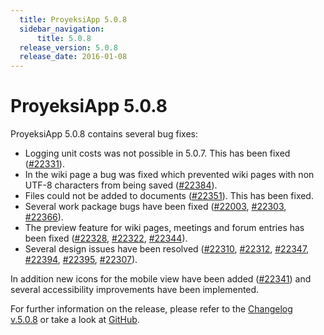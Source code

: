 ```yaml
---
  title: ProyeksiApp 5.0.8
  sidebar_navigation:
      title: 5.0.8
  release_version: 5.0.8
  release_date: 2016-01-08
---
```



# ProyeksiApp 5.0.8

ProyeksiApp 5.0.8 contains several bug fixes:

  - Logging unit costs was not possible in 5.0.7. This has been fixed
    ([\#22331](https://community.openproject.org/work_packages/22331)).
  - In the wiki page a bug was fixed which prevented wiki pages with non
    UTF-8 characters from being saved
    ([\#22384](https://community.openproject.org/work_packages/22384)).
  - Files could not be added to documents
    ([\#22351](https://community.openproject.org/work_packages/22351)).
    This has been fixed.
  - Several work package bugs have been fixed
    ([\#22003](https://community.openproject.org/work_packages/22003),
    [\#22303](https://community.openproject.org/work_packages/22303),
    [\#22366](https://community.openproject.org/work_packages/22366)).
  - The preview feature for wiki pages, meetings and forum entries has
    been fixed
    ([\#22328](https://community.openproject.org/work_packages/22328),
    [\#22322](https://community.openproject.org/work_packages/22322),
    [\#22344](https://community.openproject.org/work_packages/22344)).
  - Several design issues have been resolved
    ([\#22310](https://community.openproject.org/work_packages/22310),
    [\#22312](https://community.openproject.org/work_packages/22312),
    [\#22347](https://community.openproject.org/work_packages/22347),
    [\#22394](https://community.openproject.org/work_packages/22394),
    [\#22395](https://community.openproject.org/work_packages/22395),
    [\#22307](https://community.openproject.org/work_packages/22307)).

In addition new icons for the mobile view have been added
([\#22341](https://community.openproject.org/work_packages/22341)) and
several accessibility improvements have been implemented.

For further information on the release, please refer to the [Changelog
v.5.0.8](https://community.openproject.org/versions/786) or take a look
at [GitHub](https://github.com/opf/openproject/tree/v5.0.8).


